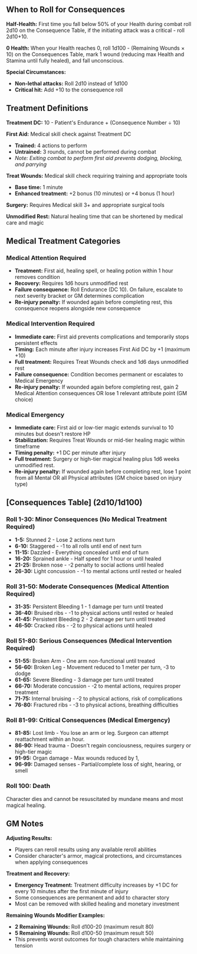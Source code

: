## When to Roll for Consequences

**Half-Health:** First time you fall below 50% of your Health during combat roll 2d10 on the Consequence Table, if the initiating attack was a critical - roll 2d10+10.    

**0 Health:** When your Health reaches 0, roll 1d100 - (Remaining Wounds × 10) on the Consequences Table, mark 1 wound (reducing max Health and Stamina until fully healed), and fall unconscious.

**Special Circumstances:**
- **Non-lethal attacks:** Roll 2d10 instead of 1d100
- **Critical hit:** Add +10 to the consequence roll

## Treatment Definitions

**Treatment DC:** 10 - Patient's Endurance + (Consequence Number ÷ 10)

**First Aid:** Medical skill check against Treatment DC
- **Trained:** 4 actions to perform
- **Untrained:** 3 rounds, cannot be performed during combat
- *Note: Exiting combat to perform first aid prevents dodging, blocking, and parrying*

**Treat Wounds:** Medical skill check requiring training and appropriate tools
- **Base time:** 1 minute
- **Enhanced treatment:** +2 bonus (10 minutes) or +4 bonus (1 hour)

**Surgery:** Requires Medical skill 3+ and appropriate surgical tools

**Unmodified Rest:** Natural healing time that can be shortened by medical care and magic

## Medical Treatment Categories

### Medical Attention Required
- **Treatment:** First aid, healing spell, or healing potion within 1 hour removes condition
- **Recovery:** Requires 1d6 hours unmodified rest
- **Failure consequence:** Roll Endurance (DC 10). On failure, escalate to next severity bracket or GM determines complication
- **Re-injury penalty:** If wounded again before completing rest, this consequence reopens alongside new consequence

### Medical Intervention Required  
- **Immediate care:** First aid prevents complications and temporarily stops persistent effects
- **Timing:** Each minute after injury increases First Aid DC by +1 (maximum +10)
- **Full treatment:** Requires Treat Wounds check and 1d6 days unmodified rest
- **Failure consequence:** Condition becomes permanent or escalates to Medical Emergency
- **Re-injury penalty:** If wounded again before completing rest, gain 2 Medical Attention consequences OR lose 1 relevant attribute point (GM choice)

### Medical Emergency
- **Immediate care:** First aid or low-tier magic extends survival to 10 minutes but doesn't restore HP
- **Stabilization:** Requires Treat Wounds or mid-tier healing magic within timeframe
- **Timing penalty:** +1 DC per minute after injury
- **Full treatment:** Surgery or high-tier magical healing plus 1d6 weeks unmodified rest.
- **Re-injury penalty:** If wounded again before completing rest, lose 1 point from all Mental OR all Physical attributes (GM choice based on injury type)

## [Consequences Table] (2d10/1d100)

### Roll 1-30: Minor Consequences (No Medical Treatment Required)
- **1-5:** Stunned 2 - Lose 2 actions next turn
- **6-10:** Staggered - -1 to all rolls until end of next turn
- **11-15:** Dazzled - Everything concealed until end of turn
- **16-20:** Sprained ankle - Half speed for 1 hour or until healed
- **21-25:** Broken nose - -2 penalty to social actions until healed  
- **26-30:** Light concussion - -1 to mental actions until rested or healed

### Roll 31-50: Moderate Consequences (Medical Attention Required)
- **31-35:** Persistent Bleeding 1 - 1 damage per turn until treated
- **36-40:** Bruised ribs - -1 to physical actions until rested or healed
- **41-45:** Persistent Bleeding 2 - 2 damage per turn until treated
- **46-50:** Cracked ribs - -2 to physical actions until healed

### Roll 51-80: Serious Consequences (Medical Intervention Required)
- **51-55:** Broken Arm - One arm non-functional until treated
- **56-60:** Broken Leg - Movement reduced to 1 meter per turn, -3 to dodge
- **61-65:** Severe Bleeding - 3 damage per turn until treated
- **66-70:** Moderate concussion - -2 to mental actions, requires proper treatment
- **71-75:** Internal bruising - -2 to physical actions, risk of complications
- **76-80:** Fractured ribs - -3 to physical actions, breathing difficulties

### Roll 81-99: Critical Consequences (Medical Emergency)
- **81-85:** Lost limb - You lose an arm or leg. Surgeon can attempt reattachment within an hour.
- **86-90:** Head trauma - Doesn't regain conciousness, requires surgery or high-tier magic
- **91-95:** Organ damage - Max wounds reduced by 1,
- **96-99:** Damaged senses - Partial/complete loss of sight, hearing, or smell

### Roll 100: Death
Character dies and cannot be resuscitated by mundane means and most magical healing.

## GM Notes

**Adjusting Results:**
- Players can reroll results using any available reroll abilities
- Consider character's armor, magical protections, and circumstances when applying consequences

**Treatment and Recovery:**
- **Emergency Treatment:** Treatment difficulty increases by +1 DC for every 10 minutes after the first minute of injury
- Some consequences are permanent and add to character story
- Most can be removed with skilled healing and monetary investment

**Remaining Wounds Modifier Examples:**
- **2 Remaining Wounds:** Roll d100-20 (maximum result 80)
- **5 Remaining Wounds:** Roll d100-50 (maximum result 50)
- This prevents worst outcomes for tough characters while maintaining tension
